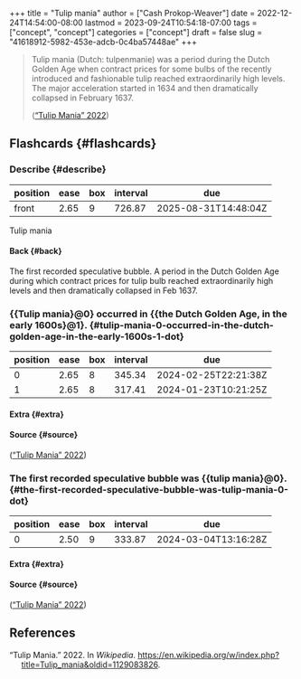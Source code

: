 +++
title = "Tulip mania"
author = ["Cash Prokop-Weaver"]
date = 2022-12-24T14:54:00-08:00
lastmod = 2023-09-24T10:54:18-07:00
tags = ["concept", "concept"]
categories = ["concept"]
draft = false
slug = "41618912-5982-453e-adcb-0c4ba57448ae"
+++

> Tulip mania (Dutch: tulpenmanie) was a period during the Dutch Golden Age when contract prices for some bulbs of the recently introduced and fashionable tulip reached extraordinarily high levels. The major acceleration started in 1634 and then dramatically collapsed in February 1637.
>
> (<a href="#citeproc_bib_item_1">“Tulip Mania” 2022</a>)


## Flashcards {#flashcards}


### Describe {#describe}

| position | ease | box | interval | due                  |
|----------|------|-----|----------|----------------------|
| front    | 2.65 | 9   | 726.87   | 2025-08-31T14:48:04Z |

Tulip mania


#### Back {#back}

The first recorded speculative bubble. A period in the Dutch Golden Age during which contract prices for tulip bulb reached extraordinarily high levels and then dramatically collapsed in Feb 1637.


### {{Tulip mania}@0} occurred in {{the Dutch Golden Age, in the early 1600s}@1}. {#tulip-mania-0-occurred-in-the-dutch-golden-age-in-the-early-1600s-1-dot}

| position | ease | box | interval | due                  |
|----------|------|-----|----------|----------------------|
| 0        | 2.65 | 8   | 345.34   | 2024-02-25T22:21:38Z |
| 1        | 2.65 | 8   | 317.41   | 2024-01-23T10:21:25Z |


#### Extra {#extra}


#### Source {#source}

(<a href="#citeproc_bib_item_1">“Tulip Mania” 2022</a>)


### The first recorded speculative bubble was {{tulip mania}@0}. {#the-first-recorded-speculative-bubble-was-tulip-mania-0-dot}

| position | ease | box | interval | due                  |
|----------|------|-----|----------|----------------------|
| 0        | 2.50 | 9   | 333.87   | 2024-03-04T13:16:28Z |


#### Extra {#extra}


#### Source {#source}

(<a href="#citeproc_bib_item_1">“Tulip Mania” 2022</a>)

## References

<style>.csl-entry{text-indent: -1.5em; margin-left: 1.5em;}</style><div class="csl-bib-body">
  <div class="csl-entry"><a id="citeproc_bib_item_1"></a>“Tulip Mania.” 2022. In <i>Wikipedia</i>. <a href="https://en.wikipedia.org/w/index.php?title=Tulip_mania&oldid=1129083826">https://en.wikipedia.org/w/index.php?title=Tulip_mania&#38;oldid=1129083826</a>.</div>
</div>
